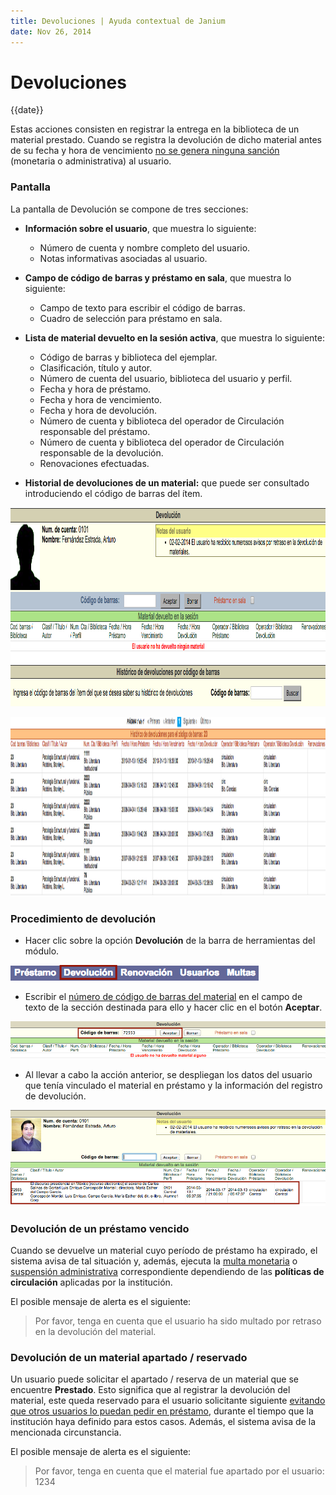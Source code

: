 ```yaml
---
title: Devoluciones | Ayuda contextual de Janium
date: Nov 26, 2014
---
```


# Devoluciones

{{date}}

Estas acciones consisten en registrar la entrega en la biblioteca de un
material prestado. Cuando se registra la devolución de dicho material
antes de su fecha y hora de vencimiento <span
style="text-decoration: underline;">no se genera ninguna sanción</span>
(monetaria o administrativa) al usuario.

### Pantalla

La pantalla de Devolución se compone de tres secciones:

-   **Información sobre el usuario**, que muestra lo siguiente:

    -   Número de cuenta y nombre completo del usuario.
    -   Notas informativas asociadas al usuario.

-   **Campo de código de barras y préstamo en sala**, que muestra lo
    siguiente:

    -   Campo de texto para escribir el código de barras.
    -   Cuadro de selección para préstamo en sala.

-   **Lista de material devuelto en la sesión activa**, que muestra lo
    siguiente:

    -   Código de barras y biblioteca del ejemplar.
    -   Clasificación, título y autor.
    -   Número de cuenta del usuario, biblioteca del usuario y perfil.
    -   Fecha y hora de préstamo.
    -   Fecha y hora de vencimiento.
    -   Fecha y hora de devolución.
    -   Número de cuenta y biblioteca del operador de Circulación
        responsable del préstamo.
    -   Número de cuenta y biblioteca del operador de Circulación
        responsable de la devolución.
    -   Renovaciones efectuadas.

-   **Historial de devoluciones de un material:** que puede ser
    consultado introduciendo el código de barras del ítem.

[<img src="Pantalla_devolucion.png" alt="Pantalla_devolucion" width="1016" height="318">](Pantalla_devolucion.png)

[<img src="Pantalla_devolucion2.png" alt="Pantalla_devolucion2" width="1317" height="287">](Pantalla_devolucion2.png)

### Procedimiento de devolución

-   Hacer clic sobre la opción **Devolución** de la barra de
    herramientas del módulo.

!["Entrada a la función de devolución](Opcion_devolucion.png)

-   Escribir el <span style="text-decoration: underline;">número de
    código de barras del material</span> en el campo de texto de la
    sección destinada para ello y hacer clic en el botón **Aceptar**.

![Introducción del número de código de barras del material](Entrada_codigo_barras2.png)

-   Al llevar a cabo la acción anterior, se despliegan los datos del
    usuario que tenía vinculado el material en préstamo y la información
    del registro de devolución.

![Registro de devolución](Registro_devolucion.png)

### Devolución de un préstamo vencido

Cuando se devuelve un material cuyo período de préstamo ha expirado, el
sistema avisa de tal situación y, además, ejecuta la <span
style="text-decoration: underline;">multa monetaria</span> o <span
style="text-decoration: underline;">suspensión administrativa</span>
correspondiente dependiendo de las **políticas de circulación**
aplicadas por la institución.

El posible mensaje de alerta es el siguiente:

> Por favor, tenga en cuenta que el usuario ha sido multado por retraso
> en la devolución del material.

### Devolución de un material apartado / reservado

Un usuario puede solicitar el apartado / reserva de un material que se
encuentre **Prestado**. Esto significa que al registrar la devolución
del material, este queda reservado para el usuario solicitante siguiente
<span style="text-decoration: underline;">evitando que otros usuarios lo
puedan pedir en préstamo</span>, durante el tiempo que la institución
haya definido para estos casos. Además, el sistema avisa de la
mencionada circunstancia.

El posible mensaje de alerta es el siguiente:

> Por favor, tenga en cuenta que el material fue apartado por el
> usuario: 1234

